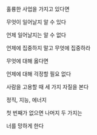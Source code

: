 훌륭한 사업을 가지고 있다면

무엇이 일어날지 알 수 있다

언제 일어날지는 알 수 없다

언제에 집중하지 말고 무엇에 집중하라

무엇에 대해 옳다면

언제에 대해 걱정할 필요 없다

사람을 고용할 때 세 가지 자질을 본다

정직, 지능, 에너지

첫 번째가 없으면 나머지 두 가지는

너를 망하게 한다

